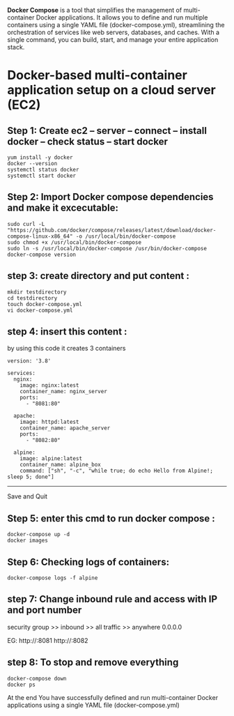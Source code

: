 **Docker Compose** is a tool that simplifies the management of multi-container Docker applications. It allows you to define and run multiple containers using a single YAML file (docker-compose.yml), streamlining the orchestration of services like web servers, databases, and caches. With a single command, you can build, start, and manage your entire application stack.

# Docker-based multi-container application setup on a cloud server (EC2)


## Step 1: Create ec2 – server – connect – install docker – check status – start docker
```
yum install -y docker
docker --version 
systemctl status docker
systemctl start docker
```

## Step 2: Import Docker compose dependencies and make it excecutable:
```
sudo curl -L "https://github.com/docker/compose/releases/latest/download/docker-compose-linux-x86_64" -o /usr/local/bin/docker-compose
sudo chmod +x /usr/local/bin/docker-compose
sudo ln -s /usr/local/bin/docker-compose /usr/bin/docker-compose
docker-compose version
```


## step 3: create directory and put content :
```
mkdir testdirectory
cd testdirectory
touch docker-compose.yml
vi docker-compose.yml
```

## step 4: insert this content :
by using this code it creates 3 containers

```
version: '3.8'
 
services:
  nginx:
    image: nginx:latest
    container_name: nginx_server
    ports:
      - "8081:80"
 
  apache:
    image: httpd:latest
    container_name: apache_server
    ports:
      - "8082:80"
 
  alpine:
    image: alpine:latest
    container_name: alpine_box
    command: ["sh", "-c", "while true; do echo Hello from Alpine!; sleep 5; done"]
```

----------- -----------------
Save and Quit

## Step 5: enter this cmd to run docker compose :
```
docker-compose up -d
docker images
```

## Step 6: Checking logs of containers:
```
docker-compose logs -f alpine
```

## step 7: Change inbound rule and access with IP and port number
security group >> inbound >> all traffic >> anywhere 0.0.0.0

EG: http://<your-ec2-public-ip>:8081
    http://<your-ec2-public-ip>:8082


## step 8: To stop and remove everything
```
docker-compose down
docker ps
```

At the end You have successfully defined and run multi-container Docker applications using a single YAML file (docker-compose.yml)

